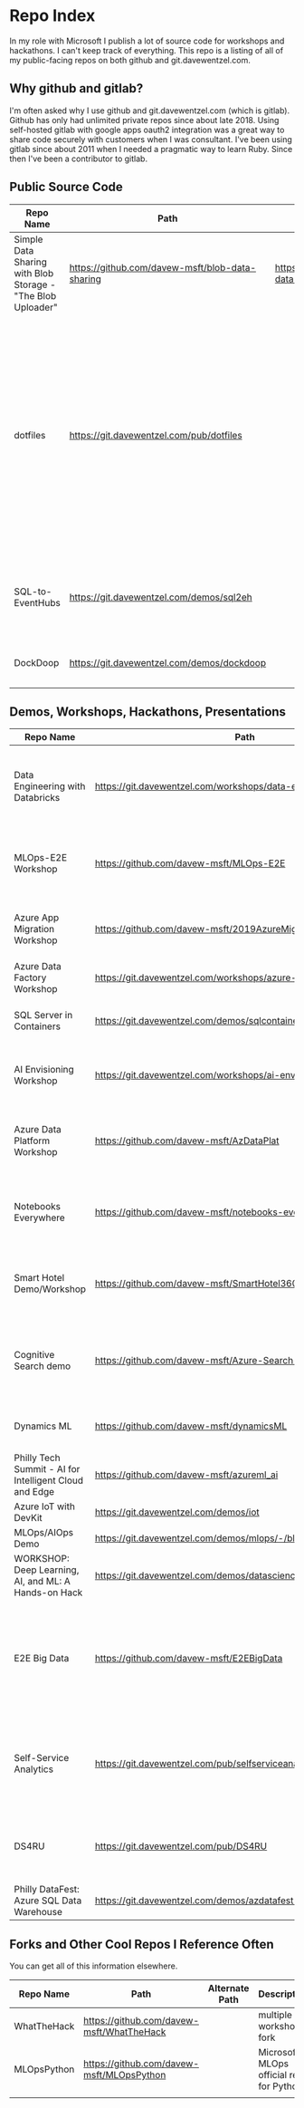 # Repo Index

In my role with Microsoft I publish a lot of source code for workshops and hackathons.  I can't keep track of everything.  This repo is a listing of all of my public-facing repos on both github and git.davewentzel.com.  

## Why github and gitlab?

I'm often asked why I use github and git.davewentzel.com (which is gitlab).  Github has only had unlimited private repos since about late 2018.  Using self-hosted gitlab with google apps oauth2 integration was a great way to share code securely with customers when I was consultant.  I've been using gitlab since about 2011 when I needed a pragmatic way to learn Ruby.  Since then I've been a contributor to gitlab.  


## Public Source Code

|Repo Name|Path|Alternate Path|Description|
|---|---|---|---|
|Simple Data Sharing with Blob Storage - "The Blob Uploader"|https://github.com/davew-msft/blob-data-sharing|https://git.davewentzel.com/pub/blob-data-sharing||
|dotfiles|https://git.davewentzel.com/pub/dotfiles||Developers often share their dotfiles. This repo includes all of my scripts to create a new workstation, whether xfce4, Windows, or Mac.  I also have a bunch of my common code snippets.|
|SQL-to-EventHubs|https://git.davewentzel.com/demos/sql2eh||Sends all SQL Server data changes to Event Hubs in near real-time.|
|DockDoop|https://git.davewentzel.com/demos/dockdoop||Running hadoop in Docker containers|



## Demos, Workshops, Hackathons, Presentations

|Repo Name|Path|Alternate Path|Description|
|---|---|---|---|
|Data Engineering with Databricks|https://git.davewentzel.com/workshops/data-engineering||This workshop covers almost every topic imaginable around data lakes and databricks.|
|MLOps-E2E Workshop|https://github.com/davew-msft/MLOps-E2E|https://git.davewentzel.com/demos/MLOps-E2E|MLOps 1-2 day workshop using Jupyter, Azure ML Service, Azure DevOps, and Databricks. |
|Azure App Migration Workshop|https://github.com/davew-msft/2019AzureMigrateYourApps|https://git.davewentzel.com/workshops/migrateyourapps|A 1 day hackathon to migrate a full-stack app to Azure|
|Azure Data Factory Workshop|https://git.davewentzel.com/workshops/azure-data-factory|||
|SQL Server in Containers|https://git.davewentzel.com/demos/sqlcontainers||Workshop/demo running SQL Server in docker containers|
|AI Envisioning Workshop|https://git.davewentzel.com/workshops/ai-envisioning||A workshop for executives and IT to create a transformative AI strategy|
|Azure Data Platform Workshop|https://github.com/davew-msft/AzDataPlat|https://git.davewentzel.com/demos/adpe2e|A 1 day hands-on workshop that covers A LOT of the Azure Data Platform.|
|Notebooks Everywhere|https://github.com/davew-msft/notebooks-everywhere|https://git.davewentzel.com/demos/MLOps-E2E|A workshop/demo on Thinking Like a Data Scientist using Jupyter Notebooks|
|Smart Hotel Demo/Workshop|https://github.com/davew-msft/SmartHotel360-Website||A Microsoft sample app for cognitive services and AI-infused applications|
|Cognitive Search demo|https://github.com/davew-msft/Azure-Search-Ignite-2018-Demo||My attempt to automate a quick cognitive search application for customer demos.|
|Dynamics ML|https://github.com/davew-msft/dynamicsML||A workshop to integration AI and ML into Dynamics CRM|
|Philly Tech Summit - AI for Intelligent Cloud and Edge|https://github.com/davew-msft/azureml_ai|https://git.davewentzel.com/demos/azureml_ai/-/blob/master/README.md|A presentation and workshop I did on AI and IoT.|
|Azure IoT with DevKit|https://git.davewentzel.com/demos/iot||A real-world IoT lab.|
|MLOps/AIOps Demo|https://git.davewentzel.com/demos/mlops/-/blob/master/README.md|https://git.davewentzel.com/demos/aiops|A demo with working code.|
|WORKSHOP: Deep Learning, AI, and ML: A Hands-on Hack|https://git.davewentzel.com/demos/datasciencehack|||
|E2E Big Data|https://github.com/davew-msft/E2EBigData|https://git.davewentzel.com/demos/EndtoEndBigData|A 1 day workshop that covers all databricks topics, from data engineering to ML to distributed deep learning. |
|Self-Service Analytics|https://git.davewentzel.com/pub/selfserviceanalytics||How to build a self-service analytics data lake in Azure.  From Philly Azure DataFest-December 2018|
|DS4RU|https://git.davewentzel.com/pub/DS4RU||Data Science for the Rest of Us.  What is a data scientist and how can I become one?|
|Philly DataFest: Azure SQL Data Warehouse|https://git.davewentzel.com/demos/azdatafest-asqldw||Performance tuning ASQLDW|


## Forks and Other Cool Repos I Reference Often

You can get all of this information elsewhere.  

|Repo Name|Path|Alternate Path|Description|
|---|---|---|---|
|WhatTheHack|https://github.com/davew-msft/WhatTheHack||multiple workshop fork|
|MLOpsPython|https://github.com/davew-msft/MLOpsPython||Microsoft's MLOps official repo for Python|
|||||
